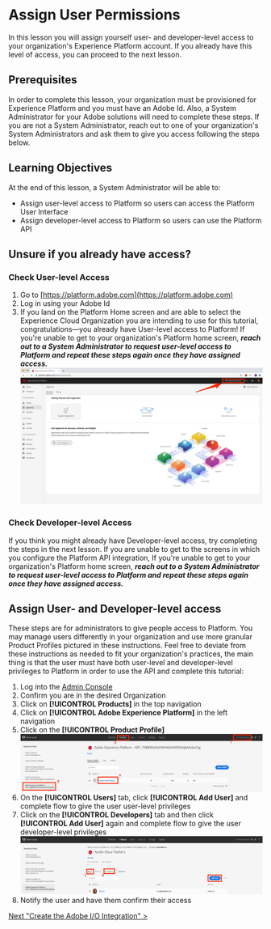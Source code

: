 # Assign User Permissions

In this lesson you will assign yourself user- and developer-level access to your organization's Experience Platform account. If you already have this level of access, you can proceed to the next lesson.

## Prerequisites

In order to complete this lesson, your organization must be provisioned for Experience Platform and you must have an Adobe Id. Also, a System Administrator for your Adobe solutions will need to complete these steps. If you are not a System Administrator, reach out to one of your organization's System Administrators and ask them to give you access following the steps below.
<!--what is the best way to find out who is a System Administrator is? Also, is there a "Platform Administrator" role and could that person do this?-->

## Learning Objectives

At the end of this lesson, a System Administrator will be able to:

* Assign user-level access to Platform so users can access the Platform User Interface
* Assign developer-level access to Platform so users can use the Platform API

## Unsure if you already have access?

### Check User-level Access

1. Go to [https://platform.adobe.com](https://platform.adobe.com)
1. Log in using your Adobe Id
1. If you land on the Platform Home screen and are able to select the Experience Cloud Organization you are intending to use for this tutorial, congratulations&mdash;you already have User-level access to Platform! <!--what does it say if the user doesn't have access?--> If you're unable to get to your organization's Platform home screen, ***reach out to a System Administrator to request user-level access to Platform and repeat these steps again once they have assigned access.***
  ![Platform home screen](../assets/access-platformHome.png)

### Check Developer-level Access

If you think you might already have Developer-level access, try completing the steps in the next lesson. If you are unable to get to the screens in which you configure the Platform API integration, If you're unable to get to your organization's Platform home screen, ***reach out to a System Administrator to request user-level access to Platform and repeat these steps again once they have assigned access.***

## Assign User- and Developer-level access

These steps are for administrators to give people access to Platform. You may manage users differently in your organization and use more granular Product Profiles pictured in these instructions. Feel free to deviate from these instructions as needed to fit your organization's practices, the main thing is that the user must have both user-level and developer-level privileges to Platform in order to use the API and complete this tutorial:

1. Log into the [Admin Console](http://adminconsole.adobe.com)
1. Confirm you are in the desired Organization
1. Click on **[!UICONTROL Products]** in the top navigation
1. Click on **[!UICONTROL Adobe Experience Platform]** in the left navigation
1. Click on the **[!UICONTROL Product Profile]**
  ![Admin Console Platform Product Profile](../assets/access-adminConsole-productProfile.png)
1. On the **[!UICONTROL Users]** tab, click **[!UICONTROL Add User]** and complete flow to give the user user-level privileges
1. Click on the **[!UICONTROL Developers]** tab and then click **[!UICONTROL Add User]** again and complete flow to give the user developer-level privileges
  ![Admin Console add a user](../assets/access-adminConsole-addUser.png)
1. Notify the user and have them confirm their access
<!--is this step necessary or are notifications automatically sent? -->

[Next "Create the Adobe I/O Integration" >](create-the-adobe-io-integration.md)